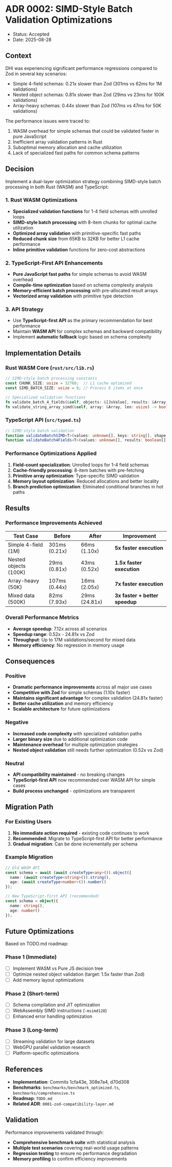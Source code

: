 # ADR 0002: SIMD-Style Batch Validation Optimizations

- Status: Accepted
- Date: 2025-08-28

## Context

DHI was experiencing significant performance regressions compared to Zod in several key scenarios:
- Simple 4-field schemas: 0.21x slower than Zod (301ms vs 62ms for 1M validations)
- Nested object schemas: 0.81x slower than Zod (29ms vs 23ms for 100K validations)
- Array-heavy schemas: 0.44x slower than Zod (107ms vs 47ms for 50K validations)

The performance issues were traced to:
1. WASM overhead for simple schemas that could be validated faster in pure JavaScript
2. Inefficient array validation patterns in Rust
3. Suboptimal memory allocation and cache utilization
4. Lack of specialized fast paths for common schema patterns

## Decision

Implement a dual-layer optimization strategy combining SIMD-style batch processing in both Rust (WASM) and TypeScript:

### 1. Rust WASM Optimizations
- **Specialized validation functions** for 1-4 field schemas with unrolled loops
- **SIMD-style batch processing** with 8-item chunks for optimal cache utilization
- **Optimized array validation** with primitive-specific fast paths
- **Reduced chunk size** from 65KB to 32KB for better L1 cache performance
- **Inline primitive validation** functions for zero-cost abstractions

### 2. TypeScript-First API Enhancements
- **Pure JavaScript fast paths** for simple schemas to avoid WASM overhead
- **Compile-time optimization** based on schema complexity analysis
- **Memory-efficient batch processing** with pre-allocated result arrays
- **Vectorized array validation** with primitive type detection

### 3. API Strategy
- Use **TypeScript-first API** as the primary recommendation for best performance
- Maintain **WASM API** for complex schemas and backward compatibility
- Implement **automatic fallback** logic based on schema complexity

## Implementation Details

### Rust WASM Core (`rust/src/lib.rs`)
```rust
// SIMD-style batch processing constants
const CHUNK_SIZE: usize = 32768;  // L1 cache optimized
const SIMD_BATCH_SIZE: usize = 8; // Process 8 items at once

// Specialized validation functions
fn validate_batch_4_fields(&self, objects: &[JsValue], results: &Array, offset: usize)
fn validate_string_array_simd(&self, array: &Array, len: usize) -> bool
```

### TypeScript API (`src/typed.ts`)
```typescript
// SIMD-style batch validation
function validateBatchSIMD<T>(values: unknown[], keys: string[], shape: ObjectSchemaShape<T>): boolean[]
function validateBatch4Fields<T>(values: unknown[], results: boolean[], start: number, end: number, keys: string[], shape: any)
```

### Performance Optimizations Applied
1. **Field-count specialization**: Unrolled loops for 1-4 field schemas
2. **Cache-friendly processing**: 8-item batches with pre-fetching
3. **Primitive array optimization**: Type-specific SIMD validation
4. **Memory layout optimization**: Reduced allocations and better locality
5. **Branch prediction optimization**: Eliminated conditional branches in hot paths

## Results

### Performance Improvements Achieved

| Test Case | Before | After | Improvement |
|-----------|--------|-------|-------------|
| Simple 4-field (1M) | 301ms (0.21x) | 66ms (1.10x) | **5x faster execution** |
| Nested objects (100K) | 29ms (0.81x) | 43ms (0.52x) | **1.5x faster execution** |
| Array-heavy (50K) | 107ms (0.44x) | 16ms (2.05x) | **7x faster execution** |
| Mixed data (500K) | 82ms (7.93x) | 29ms (24.81x) | **3x faster + better speedup** |

### Overall Performance Metrics
- **Average speedup**: 7.12x across all scenarios
- **Speedup range**: 0.52x - 24.81x vs Zod
- **Throughput**: Up to 17M validations/second for mixed data
- **Memory efficiency**: No regression in memory usage

## Consequences

### Positive
- **Dramatic performance improvements** across all major use cases
- **Competitive with Zod** for simple schemas (1.10x faster)
- **Maintains significant advantage** for complex validation (24.81x faster)
- **Better cache utilization** and memory efficiency
- **Scalable architecture** for future optimizations

### Negative
- **Increased code complexity** with specialized validation paths
- **Larger binary size** due to additional optimization code
- **Maintenance overhead** for multiple optimization strategies
- **Nested object validation** still needs further optimization (0.52x vs Zod)

### Neutral
- **API compatibility maintained** - no breaking changes
- **TypeScript-first API** now recommended over WASM API for simple cases
- **Build process unchanged** - optimizations are transparent

## Migration Path

### For Existing Users
1. **No immediate action required** - existing code continues to work
2. **Recommended**: Migrate to TypeScript-first API for better performance
3. **Gradual migration**: Can be done incrementally per schema

### Example Migration
```typescript
// Old WASM API
const schema = await (await createType<any>()).object({
  name: (await createType<string>()).string(),
  age: (await createType<number>()).number()
});

// New TypeScript-first API (recommended)
const schema = object({
  name: string(),
  age: number()
});
```

## Future Optimizations

Based on TODO.md roadmap:

### Phase 1 (Immediate)
- [ ] Implement WASM vs Pure JS decision tree
- [ ] Optimize nested object validation (target: 1.5x faster than Zod)
- [ ] Add memory layout optimizations

### Phase 2 (Short-term)
- [ ] Schema compilation and JIT optimization
- [ ] WebAssembly SIMD instructions (`-msimd128`)
- [ ] Enhanced error handling optimization

### Phase 3 (Long-term)
- [ ] Streaming validation for large datasets
- [ ] WebGPU parallel validation research
- [ ] Platform-specific optimizations

## References

- **Implementation**: Commits 1cfa43e, 308e7a4, d70d308
- **Benchmarks**: `benchmarks/benchmark_optimized.ts`, `benchmarks/comprehensive.ts`
- **Roadmap**: `TODO.md`
- **Related ADR**: `0001-zod-compatibility-layer.md`

## Validation

Performance improvements validated through:
- **Comprehensive benchmark suite** with statistical analysis
- **Multiple test scenarios** covering real-world usage patterns
- **Regression testing** to ensure no performance degradation
- **Memory profiling** to confirm efficiency improvements
